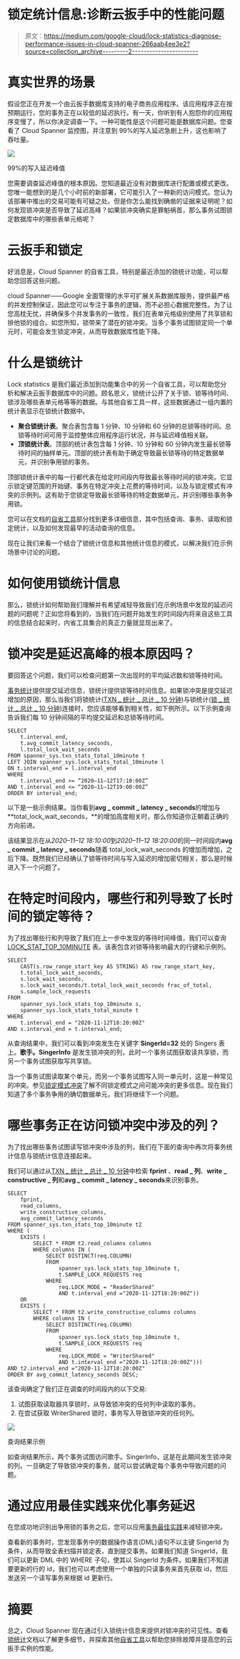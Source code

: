 # 锁定统计信息:诊断云扳手中的性能问题

> 原文：<https://medium.com/google-cloud/lock-statistics-diagnose-performance-issues-in-cloud-spanner-266aab4ee3e2?source=collection_archive---------2----------------------->

# 真实世界的场景

假设您正在开发一个由云扳手数据库支持的电子商务应用程序。该应用程序正在按预期运行，您的事务正在以较低的延迟执行。有一天，你听到有人抱怨你的应用程序变慢了，所以你决定调查一下。一种可能性是这个问题可能是数据库问题。您查看了 Cloud Spanner 监控图，并注意到 99%的写入延迟急剧上升，这也影响了吞吐量。

![](img/43fd559b97f7ad5142ba4ef9792ee5ec.png)

99%的写入延迟峰值

您需要调查延迟峰值的根本原因。您知道最近没有对数据库进行配置或模式更改。您唯一能想到的是几个小时前的新部署，它可能引入了一种新的访问模式。您认为该部署中推出的交易可能有可疑之处。但是你怎么能找到确凿的证据来证明呢？如何发现锁冲突是否导致了延迟高峰？如果锁冲突确实是罪魁祸首，那么事务试图锁定数据库中的哪些表单元格呢？

# 云扳手和锁定

好消息是，Cloud Spanner 的自省工具，特别是最近添加的锁统计功能，可以帮助您回答这些问题。

cloud Spanner——Google 全面管理的水平可扩展关系数据库服务，提供最严格的并发控制保证，因此您可以专注于事务的逻辑，而不必担心数据完整性。为了让您高枕无忧，并确保多个并发事务的一致性，我们在表单元格级别使用了共享锁和排他锁的组合。如您所知，锁带来了潜在的锁冲突。当多个事务试图锁定同一个单元时，可能会发生锁定冲突，从而导致数据库性能下降。

# 什么是锁统计

Lock statistics 是我们最近添加到功能集合中的另一个自省工具，可以帮助您分析和解决云扳手数据库中的问题。顾名思义，锁统计公开了关于锁、锁等待时间、锁涉及哪些表单元格等等的数据。与其他自省工具一样，这些数据通过一组内置的统计表显示在锁统计数据中。

*   **聚合锁统计表**。聚合表包含每 1 分钟、10 分钟和 60 分钟的总锁等待时间。总锁等待时间可用于监控整体应用程序运行状况，并与延迟峰值相关联。
*   **顶锁统计表**。顶部的统计表包含每 1 分钟、10 分钟和 60 分钟内发生最长锁等待时间的抽样单元。顶部的统计表有助于确定导致最长锁等待的特定数据单元，并识别争用锁的事务。

顶部锁统计表中的每一行都代表在给定时间段内导致最长等待时间的锁冲突。它显示锁定键范围的开始键、事务在特定冲突上花费的等待时间，以及与锁定模式有冲突的示例列。这有助于您锁定导致最长锁等待的特定数据单元，并识别哪些事务争用锁。

您可以在文档的[自省工具](https://cloud.google.com/spanner/docs/introspection)部分找到更多详细信息，其中包括查询、事务、读取和锁定统计，以及如何发现最早的活动查询的信息。

现在让我们来看一个结合了锁统计信息和其他统计信息的模式，以解决我们在示例场景中讨论的问题。

# 如何使用锁统计信息

那么，锁统计如何帮助我们理解并有希望减轻导致我们在示例场景中发现的延迟问题的问题呢？正如您将看到的，当我们在问题开始发生的时间段内将来自这些工具的信息结合起来时，内省工具集合的真正力量就显现出来了。

# 锁冲突是延迟高峰的根本原因吗？

要回答这个问题，我们可以检查问题第一次出现时的平均延迟数和锁等待时间。

[事务统计](https://cloud.google.com/blog/products/databases/database-transaction-stats-in-spanner)提供提交延迟信息，锁统计提供锁等待时间信息。如果锁冲突是提交延迟增加的原因，那么当我们将锁统计([TXN _ 统计 _ 总计 _ 10 分钟](https://cloud.google.com/spanner/docs/introspection/transaction-statistics#transaction-stats-total))与锁统计([锁 _ 统计 _ 总计 _ 10 分钟](https://cloud.google.com/spanner/docs/introspection/lock-statistics#locks-by-row-key))连接时，您应该能够看到相关性，如下例所示。以下示例查询告诉我们每 10 分钟间隔的平均提交延迟和总锁等待时间。

```
SELECT 
    t.interval_end, 
    t.avg_commit_latency_seconds, 
    l.total_lock_wait_seconds
FROM spanner_sys.txn_stats_total_10minute t
LEFT JOIN spanner_sys.lock_stats_total_10minute l
ON t.interval_end = l.interval_end
WHERE
    t.interval_end >= “2020–11–12T17:10:00Z”
AND t.interval_end <= “2020–11–12T19:00:00Z”
ORDER BY interval_end;
```

以下是一些示例结果。当你看到**avg _ commit _ latency _ seconds**的增加与 **total_lock_wait_seconds，**的增加高度相关时，那么你知道你正朝着正确的方向前进。

该结果显示在从*2020–11–12 18:10:00*到*2020–11–12 18:20:00*的同一时间段内**avg _ commit _ latency _ seconds**随着 total_lock_wait_seconds 的增加而增加，之后下降。既然我们已经确认了锁等待时间与写入延迟的增加密切相关，那么是时候进入下一个问题了。

# 在特定时间段内，哪些行和列导致了长时间的锁定等待？

为了找出哪些行和列导致了我们在上一步中发现的等待时间峰值，我们可以查询 [LOCK_STAT_TOP_10MINUTE](https://cloud.google.com/spanner/docs/introspection/lock-statistics#locks-by-row-key) 表。该表包含对锁等待影响最大的行键和示例列。

```
SELECT 
    CAST(s.row_range_start_key AS STRING) AS row_range_start_key,
    t.total_lock_wait_seconds,
    s.lock_wait_seconds,
    s.lock_wait_seconds/t.total_lock_wait_seconds frac_of_total,
    s.sample_lock_requests
FROM 
    spanner_sys.lock_stats_top_10minute s,
    spanner_sys.lock_stats_total_minute t
WHERE
    t.interval_end = "2020-11-12T18:20:00Z" 
AND s.interval_end = t.interval_end;
```

从查询结果中，我们可以看到冲突发生在关键字 **SingerId=32** 处的 Singers 表上。**歌手。SingerInfo** 是发生锁冲突的列，此时一个事务试图获取读共享锁，而另一个事务试图获取写共享锁。

当一个事务试图读取某个单元，而另一个事务试图写入同一单元时，这是一种常见的冲突。参见[锁定模式冲突](https://cloud.google.com/spanner/docs/introspection/lock-statistics#lock-mode-conflicts)了解不同锁定模式之间可能冲突的更多信息。现在我们知道了多个事务争用的确切数据单元，我们将继续下一个问题。

# 哪些事务正在访问锁冲突中涉及的列？

为了找出哪些事务试图读写锁冲突中涉及的列，我们在下面的查询中再次将事务统计信息与锁统计信息连接起来。

我们可以通过从[TXN _ 统计 _ 总计 _ 10 分钟](https://cloud.google.com/spanner/docs/introspection/transaction-statistics#transaction-stats-total)中检索 **fprint** 、**read _ 列**、**write _ constructive _ 列**和**avg _ commit _ latency _ seconds**来识别事务。

```
SELECT
    fprint,
    read_columns,
    write_constructive_columns,
    avg_commit_latency_seconds
FROM spanner_sys.txn_stats_top_10minute t2
WHERE (
    EXISTS (
        SELECT * FROM t2.read_columns columns
        WHERE columns IN (
            SELECT DISTINCT(req.COLUMN)
            FROM
                spanner_sys.lock_stats_top_10minute t,
                t.SAMPLE_LOCK_REQUESTS req
            WHERE
                req.LOCK_MODE = "ReaderShared"
                AND t.interval_end ="2020-11-12T18:20:00Z"))
    OR
    EXISTS (
        SELECT * FROM t2.write_constructive_columns columns
        WHERE columns IN (
            SELECT DISTINCT(req.COLUMN)
            FROM
                spanner_sys.lock_stats_top_10minute t,
                t.SAMPLE_LOCK_REQUESTS req
            WHERE
                req.LOCK_MODE = "WriterShared"
                AND t.interval_end ="2020-11-12T18:20:00Z")))
AND t2.interval_end ="2020-11-12T18:20:00Z"
ORDER BY avg_commit_latency_seconds DESC;
```

该查询确定了我们正在调查的时间段内的以下交易:

1.  试图获取读取器共享锁时，从导致锁冲突的任何列中读取的事务。
2.  在尝试获取 WriterShared 锁时，事务写入导致锁冲突的任何列。

![](img/0271d0c965c8c81c19231f7413791338.png)

查询结果示例

如查询结果所示，两个事务试图访问歌手。SingerInfo，这是在此期间发生锁冲突的列。一旦确定了导致锁冲突的事务，就可以尝试确定每个事务中导致问题的问题。

# 通过应用最佳实践来优化事务延迟

在您成功地识别出争用锁的事务之后，您可以应用[事务最佳实践](https://cloud.devsite.corp.google.com/spanner/docs/introspection/lock-statistics?db=andrewby-lock-stats#applying_best_practices_to_reduce_lock_contention)来减轻锁冲突。

查看新的事务时，您发现事务中的数据操作语言(DML)语句不以主键 SingerId 为条件，从而导致全表扫描并锁定表，直到提交事务。如果我们知道 SingerId，我们可以更新 DML 中的 WHERE 子句，使其以 SingerId 为条件。如果我们不知道要更新的行的 id，我们也可以考虑使用一个单独的只读事务来首先获取 id，然后发送另一个读写事务来根据 id 更新行。

# 摘要

总之，Cloud Spanner 现在通过引入锁统计信息来提供对锁冲突的可见性。查看[锁统计](https://cloud.google.com/spanner/docs/introspection/lock-statistics)文档以了解更多细节，并探索其他[自省工具](https://cloud.google.com/spanner/docs/introspection)以帮助您排除故障并提高您的云扳手实例的性能。